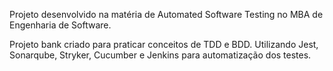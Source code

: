 Projeto desenvolvido na matéria de Automated Software Testing no MBA de Engenharia de Software.

Projeto bank criado para praticar conceitos de TDD e BDD. Utilizando Jest, Sonarqube, Stryker, Cucumber e Jenkins para automatização dos testes.
